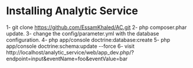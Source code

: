 # Installing Analytic Service

1- git clone https://github.com/EssamKhaled/AC.git
2- php composer.phar update.
3- change the config/parameter.yml with the database configuration.
4- php app/console doctrine:database:create
5- php app/console doctrine:schema:update --force
6- visit http://localhost/analytic_service/web/app_dev.php/?endpoint=input&eventName=foo&eventValue=bar
